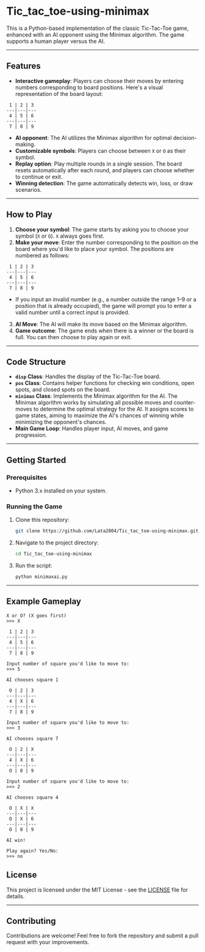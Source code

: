 # Tic_tac_toe-using-minimax

This is a Python-based implementation of the classic Tic-Tac-Toe game, enhanced with an AI opponent using the Minimax algorithm. The game supports a human player versus the AI.

---

## Features

- **Interactive gameplay**: Players can choose their moves by entering numbers corresponding to board positions. Here's a visual representation of the board layout:

```
 1 | 2 | 3
---|---|---
 4 | 5 | 6
---|---|---
 7 | 8 | 9
```

- **AI opponent**: The AI utilizes the Minimax algorithm for optimal decision-making.
- **Customizable symbols**: Players can choose between `X` or `O` as their symbol.
- **Replay option**: Play multiple rounds in a single session. The board resets automatically after each round, and players can choose whether to continue or exit.
- **Winning detection**: The game automatically detects win, loss, or draw scenarios.

---

## How to Play
1. **Choose your symbol**: The game starts by asking you to choose your symbol (`X` or `O`). `X` always goes first.
2. **Make your move**: Enter the number corresponding to the position on the board where you'd like to place your symbol. The positions are numbered as follows:

```
 1 | 2 | 3
---|---|---
 4 | 5 | 6
---|---|---
 7 | 8 | 9
```

   - If you input an invalid number (e.g., a number outside the range 1–9 or a position that is already occupied), the game will prompt you to enter a valid number until a correct input is provided.

3. **AI Move**: The AI will make its move based on the Minimax algorithm.
4. **Game outcome**: The game ends when there is a winner or the board is full. You can then choose to play again or exit.

---

## Code Structure

- **`disp` Class**: Handles the display of the Tic-Tac-Toe board.
- **`pos` Class**: Contains helper functions for checking win conditions, open spots, and closed spots on the board.
- **`minimax` Class**: Implements the Minimax algorithm for the AI. The Minimax algorithm works by simulating all possible moves and counter-moves to determine the optimal strategy for the AI. It assigns scores to game states, aiming to maximize the AI's chances of winning while minimizing the opponent's chances.
- **Main Game Loop**: Handles player input, AI moves, and game progression.

---

## Getting Started

### Prerequisites

- Python 3.x installed on your system.

### Running the Game

1. Clone this repository:
   ```bash
   git clone https://github.com/Lata2804/Tic_tac_toe-using-minimax.git
   ```
2. Navigate to the project directory:
   ```bash
   cd Tic_tac_toe-using-minimax
   ```
3. Run the script:
   ```bash
   python minimaxai.py
   ```

---

## Example Gameplay

```
X or O? (X goes first)
>>> X

 1 | 2 | 3
---|---|---
 4 | 5 | 6
---|---|---
 7 | 8 | 9

Input number of square you'd like to move to:
>>> 5

AI chooses square 1

 O | 2 | 3
---|---|---
 4 | X | 6
---|---|---
 7 | 8 | 9

Input number of square you'd like to move to:
>>> 3

AI chooses square 7

 O | 2 | X
---|---|---
 4 | X | 6
---|---|---
 O | 8 | 9

Input number of square you'd like to move to:
>>> 2

AI chooses square 4

 O | X | X
---|---|---
 O | X | 6
---|---|---
 O | 8 | 9

AI win!

Play again? Yes/No:
>>> no
```


## License

This project is licensed under the MIT License - see the [LICENSE](LICENSE) file for details.

---

## Contributing

Contributions are welcome! Feel free to fork the repository and submit a pull request with your improvements.
